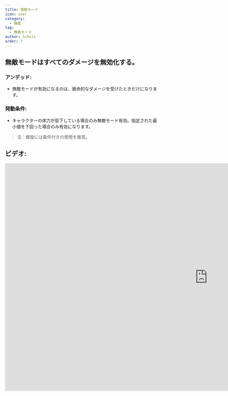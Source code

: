 ```yaml
---
title: 無敵モード
icon: user
category:
  - 機能
tag:
  - 無敵モード
author: Schvis
order: 7
---
```


## 無敵モードはすべてのダメージを無効化する。
### アンデッド:
- 無敵モードが有効になるのは、致命的なダメージを受けたときだけになります。
### 発動条件:
- キャラクターの体力が低下している場合のみ無敵モード有効。指定された最小値を下回った場合のみ有効になります。
> 注：螺旋には条件付きの使用を推奨。

## ビデオ:

<div class="iframe-container"><iframe width="1328" height="747" src="https://www.youtube.com/embed/42utUUYNHRE?list=PL5eI1Tb64p56g27qfYk7VuFTz4FK6YrKa" title="Korepi - God Mode" frameborder="0" allow="accelerometer; autoplay; clipboard-write; encrypted-media; gyroscope; picture-in-picture; web-share" referrerpolicy="strict-origin-when-cross-origin" allowfullscreen></iframe></div>

